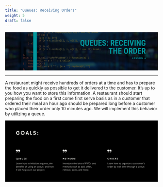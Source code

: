 ```yaml
---
title: "Queues: Receiving Orders"
weight: 5
draft: false
---
```

<!--<link rel="stylesheet" href="../style.css">-->

![image](../img/queueTitle.png)
<hr>

A restaurant might receive hundreds of orders at a time and has to prepare the food as quickly as possible to get it delivered to the customer. It’s up to you how you want to store this information. A restaurant should start preparing the food on a first come first serve basis as in a customer that ordered their meal an hour ago should be prepared long before a customer who placed their order only 10 minutes ago. We will implement this behavior by utilizing a queue.

![image](../img/queueGoals.png)
